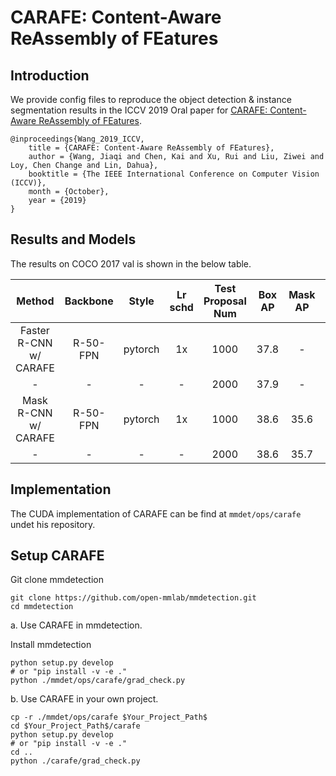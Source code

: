 # CARAFE: Content-Aware ReAssembly of FEatures

## Introduction

We provide config files to reproduce the object detection & instance segmentation results in the ICCV 2019 Oral paper for [CARAFE: Content-Aware ReAssembly of FEatures](https://arxiv.org/abs/1905.02188).

```
@inproceedings{Wang_2019_ICCV,
    title = {CARAFE: Content-Aware ReAssembly of FEatures},
    author = {Wang, Jiaqi and Chen, Kai and Xu, Rui and Liu, Ziwei and Loy, Chen Change and Lin, Dahua},
    booktitle = {The IEEE International Conference on Computer Vision (ICCV)},
    month = {October},
    year = {2019}
}
```

## Results and Models

The results on COCO 2017 val is shown in the below table.

| Method |    Backbone     |  Style  | Lr schd | Test Proposal Num| Box AP |   Mask AP |                                                                 Download                                                                    |
| :--------------------: | :-------------: | :-----: | :-----: | :--------------: | :----: | :--------: |:----------------------------------------------------------------------------------------------------: |
| Faster R-CNN w/ CARAFE |    R-50-FPN  |  pytorch  |   1x    | 1000 |  37.8  | -  | [model](https://open-mmlab.s3.ap-northeast-2.amazonaws.com/mmdetection/models/carafe/faster_rcnn_r50_fpn_carafe_1x-a2bf3f56.pth)  |
| - |    -  |  -  |   -    | 2000 |  37.9  | -  | -  |
| Mask R-CNN w/ CARAFE |    R-50-FPN  |  pytorch  |   1x   | 1000 |  38.6   | 35.6| [model](https://open-mmlab.s3.ap-northeast-2.amazonaws.com/mmdetection/models/carafe/mask_rcnn_r50_fpn_carafe_1x-5fc51cfd.pth) |
| - |   -  |  -  |   -   | 2000 |  38.6   | 35.7| - |

## Implementation

The CUDA implementation of CARAFE can be find at `mmdet/ops/carafe` undet his repository.

## Setup CARAFE

Git clone mmdetection
```shell
git clone https://github.com/open-mmlab/mmdetection.git
cd mmdetection
```

a. Use CARAFE in mmdetection.

Install mmdetection
```shell
python setup.py develop
# or "pip install -v -e ."
python ./mmdet/ops/carafe/grad_check.py
```

b. Use CARAFE in your own project.

```shell
cp -r ./mmdet/ops/carafe $Your_Project_Path$
cd $Your_Project_Path$/carafe
python setup.py develop
# or "pip install -v -e ."
cd ..
python ./carafe/grad_check.py
```






